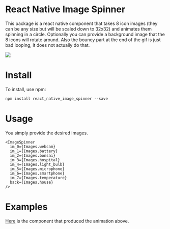 # React Native Image Spinner

This package is a react native component that takes 8 icon images (they can be any size but will be scaled down to 32x32) and animates them spinning in a circle. Optionally you can provide a background image that the 8 icons will rotate around. Also the bouncy part at the end of the gif is just bad looping, it does not actually do that.

![](https://media.giphy.com/media/l2SqdYKF6sPGZ3vhK/giphy.gif)

# Install

To install, use npm:

```
npm install react_native_image_spinner --save
```

# Usage

You simply provide the desired images.

```
<ImageSpinner
  im_0={Images.webcam}
  im_1={Images.battery}
  im_2={Images.bonsai}
  im_3={Images.hospital}
  im_4={Images.light_bulb}
  im_5={Images.microphone}
  im_6={Images.smartphone}
  im_7={Images.temperature}
  back={Images.house}
/>
```

# Examples

[Here](https://github.com/Introvertuous/smart_home/blob/master/mobile/App/Containers/PresentationScreen.js) is the component that produced the animation above.
